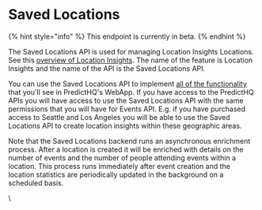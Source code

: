 # Saved Locations

{% hint style="info" %}
This endpoint is currently in beta.
{% endhint %}

The Saved Locations API is used for managing Location Insights Locations. See this [overview of Location Insights](https://www.predicthq.com/support/location-insights-overview). The name of the feature is Location Insights and the name of the API is the Saved Locations API.

You can use the Saved Locations API to implement [all of the functionality](https://www.predicthq.com/support/category/location-insights) that you'll see in PredictHQ's WebApp. If you have access to the PredictHQ APIs you will have access to use the Saved Locations API with the same permissions that you will have for Events API. E.g. if you have purchased access to Seattle and Los Angeles you will be able to use the Saved Locations API to create location insights within these geographic areas.

Note that the Saved Locations backend runs an asynchronous enrichment process. After a location is created it will be enriched with details on the number of events and the number of people attending events within a location. This process runs immediately after event creation and the location statistics are periodically updated in the background on a scheduled basis.

\
